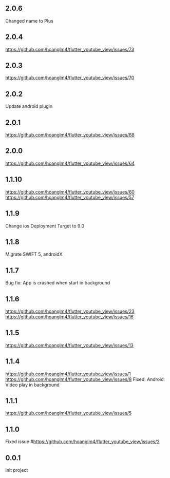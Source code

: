 ## 2.0.6
Changed name to Plus
## 2.0.4
https://github.com/hoanglm4/flutter_youtube_view/issues/73
## 2.0.3
https://github.com/hoanglm4/flutter_youtube_view/issues/70
## 2.0.2
Update android plugin
## 2.0.1
https://github.com/hoanglm4/flutter_youtube_view/issues/68
## 2.0.0
https://github.com/hoanglm4/flutter_youtube_view/issues/64
## 1.1.10
https://github.com/hoanglm4/flutter_youtube_view/issues/60
https://github.com/hoanglm4/flutter_youtube_view/issues/57
## 1.1.9
Change ios Deployment Target to 9.0

## 1.1.8
Migrate SWIFT 5, androidX

## 1.1.7
Bug fix: App is crashed when start in background

## 1.1.6
https://github.com/hoanglm4/flutter_youtube_view/issues/23
https://github.com/hoanglm4/flutter_youtube_view/issues/16

## 1.1.5
https://github.com/hoanglm4/flutter_youtube_view/issues/13

## 1.1.4
https://github.com/hoanglm4/flutter_youtube_view/issues/1
https://github.com/hoanglm4/flutter_youtube_view/issues/8
Fixed:
Android: Video play in background

## 1.1.1
https://github.com/hoanglm4/flutter_youtube_view/issues/5

## 1.1.0
Fixed issue #https://github.com/hoanglm4/flutter_youtube_view/issues/2

## 0.0.1
Init project
